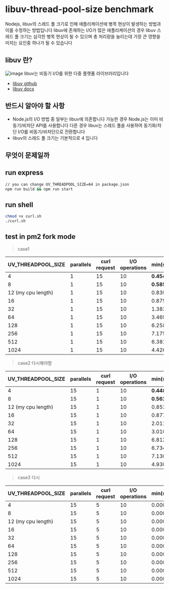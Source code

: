 # libuv-thread-pool-size benchmark

Nodejs, libuv의 스레드 풀 크기로 인해 애플리케이션에 병목 현상이 발생하는 방법과 이를 수정하는 방법입니다
libuv에 존재하는 I/O가 많은 애플리케이션의 경우 libuv 스레드 풀 크기는 심각한 병목 현상이 될 수 있으며
총 처리량을 늘리는데 가장 큰 영향을 미치는 요인중 하나가 될 수 있습니다

## libuv 란?

![image](https://github.com/skrevolve/libuv-thread-pool-size/assets/41939976/9e54dc13-c90e-407d-a7de-6f913405c339)
libuv는 비동기 I/O를 위한 다중 플랫폼 라이브러리입니다

- [libuv github](https://github.com/libuv/libuv)
- [libuv docs](https://docs.libuv.org/en/v1.x/threadpool.html)

## 반드시 알아야 할 사항

- Node.js의 I/O 방법 중 일부는 libuv에 의존합니다
  가능한 경우 Node.js는 이미 비동기/비차단 API를 사용합니다
  다른 경우 libuv는 스레드 풀을 사용하여 동기화/차단 I/O를 비동기/비차단으로 전환합니다
- libuv의 스레드 풀 크기는 기본적으로 4 입니다

## 무엇이 문제일까

## run express

```sh
// you can change UV_THREADPOOL_SIZE=64 in package.json
npm run build && npm run start
```

## run shell

```sh
chmod +x curl.sh
./curl.sh
```

## test in pm2 fork mode

> case1

| **UV_THREADPOOL_SIZE** | **parallels** | **curl request** | **I/O operations** | **min(sec)** | **max(sec)** | **average(sec)** |
|------------------------|---------------|------------------|--------------------|--------------|--------------|------------------|
| 4                      | 1             | 15               | 10                 | **0.454**    | 18.856       | 9.567            |
| 8                      | 1             | 15               | 10                 | **0.585**    | 12.009       | 6.325            |
| 12 (my cpu length)     | 1             | 15               | 10                 | 0.839        | 10.531       | **5.663**        |
| 16                     | 1             | 15               | 10                 | 0.875        | 10.483       | **5.809**        |
| 32                     | 1             | 15               | 10                 | 1.383        | 10.320       | 6.256            |
| 64                     | 1             | 15               | 10                 | 3.469        | 10.474       | 7.286            |
| 128                    | 1             | 15               | 10                 | 6.258        | **9.422**    | 8.508            |
| 256                    | 1             | 15               | 10                 | 7.175        | 10.382       | 9.569            |
| 512                    | 1             | 15               | 10                 | 6.381        | 10.640       | 9.614            |
| 1024                   | 1             | 15               | 10                 | 4.426        | 10.657       | 9.393            |

> case2 다시해야함

| **UV_THREADPOOL_SIZE** | **parallels** | **curl request** | **I/O operations** | **min(sec)** | **max(sec)** | **average(sec)** |
|------------------------|---------------|------------------|--------------------|--------------|--------------|------------------|
| 4                      | 15            | 1                | 10                 | **0.448**    | 19.204       | 9.720            |
| 8                      | 15            | 1                | 10                 | **0.562**    | 12.131       | 6.396            |
| 12 (my cpu length)     | 15            | 1                | 10                 | 0.853        | 11.133       | **5.951**        |
| 16                     | 15            | 1                | 10                 | 0.877        | 10.664       | **5.876**        |
| 32                     | 15            | 1                | 10                 | 2.011        | 10.764       | 6.373            |
| 64                     | 15            | 1                | 10                 | 3.010        | 10.511       | 7.286            |
| 128                    | 15            | 1                | 10                 | 6.812        | **10.081**   | 9.028            |
| 256                    | 15            | 1                | 10                 | 6.734        | 10.903       | 10.227           |
| 512                    | 15            | 1                | 10                 | 7.130        | 10.822       | 10.306           |
| 1024                   | 15            | 1                | 10                 | 4.930        | 11.182       | 10.378           |

> case3 다시

| **UV_THREADPOOL_SIZE** | **parallels** | **curl request** | **I/O operations** | **min(sec)** | **max(sec)** | **average(sec)** |
|------------------------|---------------|------------------|--------------------|--------------|--------------|------------------|
| 4                      | 15            | 5                | 10                 | 0.000        | 0.000        | 0.000            |
| 8                      | 15            | 5                | 10                 | 0.000        | 0.000        | 0.000            |
| 12 (my cpu length)     | 15            | 5                | 10                 | 0.000        | 0.000        | 0.000            |
| 16                     | 15            | 5                | 10                 | 0.000        | 0.000        | 0.000            |
| 32                     | 15            | 5                | 10                 | 0.000        | 0.000        | 0.000            |
| 64                     | 15            | 5                | 10                 | 0.000        | 0.000        | 0.000            |
| 128                    | 15            | 5                | 10                 | 0.000        | 0.000        | 0.000            |
| 256                    | 15            | 5                | 10                 | 0.000        | 0.000        | 0.000            |
| 512                    | 15            | 5                | 10                 | 0.000        | 0.000        | 0.000            |
| 1024                   | 15            | 5                | 10                 | 0.000        | 0.000        | 0.000            |